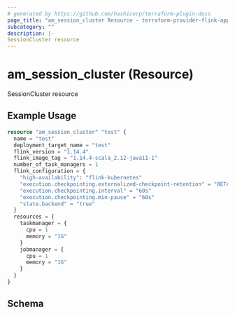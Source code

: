 ```yaml
---
# generated by https://github.com/hashicorp/terraform-plugin-docs
page_title: "am_session_cluster Resource - terraform-provider-flink-appmanager"
subcategory: ""
description: |-
SessionCluster resource
---
```


# am_session_cluster (Resource)

SessionCluster resource

## Example Usage

```terraform
resource "am_session_cluster" "test" {
  name = "test"
  deployment_target_name = "test"
  flink_version = "1.14.4"
  flink_image_tag = "1.14.4-scala_2.12-java11-1"
  number_of_task_managers = 1
  flink_configuration = {
    "high-availability": "flink-kubernetes"
    "execution.checkpointing.externalized-checkpoint-retention" = "RETAIN_ON_CANCELLATION"
    "execution.checkpointing.interval" = "60s"
    "execution.checkpointing.min-pause" = "60s"
    "state.backend" = "true"
  }
  resources = {
    taskmanager = {
      cpu = 1
      memory = "1G"
    }
    jobmanager = {
      cpu = 1
      memory = "1G"
    }
  }
}
```

<!-- schema generated by tfplugindocs -->
## Schema